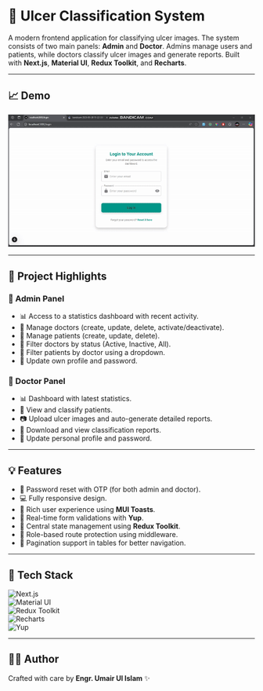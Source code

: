 # 🧠 Ulcer Classification System

A modern frontend application for classifying ulcer images. The system consists of two main panels: **Admin** and **Doctor**. Admins manage users and patients, while doctors classify ulcer images and generate reports. Built with **Next.js**, **Material UI**, **Redux Toolkit**, and **Recharts**.

---

## 📈 Demo

![Demo](/src/assets/images/gif.gif)

---

## 🏢 Project Highlights

### 📄 Admin Panel

- 📊 Access to a statistics dashboard with recent activity.
- 📅 Manage doctors (create, update, delete, activate/deactivate).
- 📅 Manage patients (create, update, delete).
- 🔄 Filter doctors by status (Active, Inactive, All).
- 🔄 Filter patients by doctor using a dropdown.
- 🔑 Update own profile and password.

### 💼 Doctor Panel

- 📊 Dashboard with latest statistics.
- 📄 View and classify patients.
- 📷 Upload ulcer images and auto-generate detailed reports.
- 🔹 Download and view classification reports.
- 🔑 Update personal profile and password.

---

## 💡 Features

- 📧 Password reset with OTP (for both admin and doctor).
- 💻 Fully responsive design.
- 🎉 Rich user experience using **MUI Toasts**.
- 🔢 Real-time form validations with **Yup**.
- 🧰 Central state management using **Redux Toolkit**.
- 🔐 Role-based route protection using middleware.
- 🔢 Pagination support in tables for better navigation.

---

## 🚀 Tech Stack

![Next.js](https://img.shields.io/badge/Next.js-000?logo=next.js&logoColor=white)  
![Material UI](https://img.shields.io/badge/MUI-007FFF?logo=mui&logoColor=white)  
![Redux Toolkit](https://img.shields.io/badge/Redux_Toolkit-593D88?logo=redux&logoColor=white)  
![Recharts](https://img.shields.io/badge/Recharts-FC4445?logo=chart.js&logoColor=white)  
![Yup](https://img.shields.io/badge/Yup-29B6F6?logo=javascript&logoColor=white)

---

## 👨‍💼 Author

Crafted with care by **Engr. Umair Ul Islam** ✨
